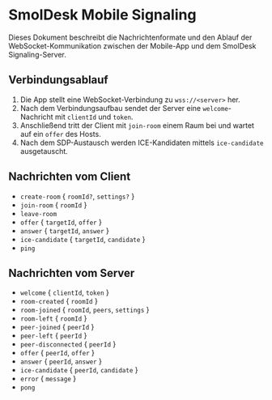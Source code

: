 # SmolDesk Mobile Signaling

Dieses Dokument beschreibt die Nachrichtenformate und den Ablauf der WebSocket-Kommunikation zwischen der Mobile-App und dem SmolDesk Signaling-Server.

## Verbindungsablauf
1. Die App stellt eine WebSocket-Verbindung zu `wss://<server>` her.
2. Nach dem Verbindungsaufbau sendet der Server eine `welcome`-Nachricht mit `clientId` und `token`.
3. Anschließend tritt der Client mit `join-room` einem Raum bei und wartet auf ein `offer` des Hosts.
4. Nach dem SDP-Austausch werden ICE-Kandidaten mittels `ice-candidate` ausgetauscht.

## Nachrichten vom Client
- `create-room` { `roomId?`, `settings?` }
- `join-room` { `roomId` }
- `leave-room`
- `offer` { `targetId`, `offer` }
- `answer` { `targetId`, `answer` }
- `ice-candidate` { `targetId`, `candidate` }
- `ping`

## Nachrichten vom Server
- `welcome` { `clientId`, `token` }
- `room-created` { `roomId` }
- `room-joined` { `roomId`, `peers`, `settings` }
- `room-left` { `roomId` }
- `peer-joined` { `peerId` }
- `peer-left` { `peerId` }
- `peer-disconnected` { `peerId` }
- `offer` { `peerId`, `offer` }
- `answer` { `peerId`, `answer` }
- `ice-candidate` { `peerId`, `candidate` }
- `error` { `message` }
- `pong`
